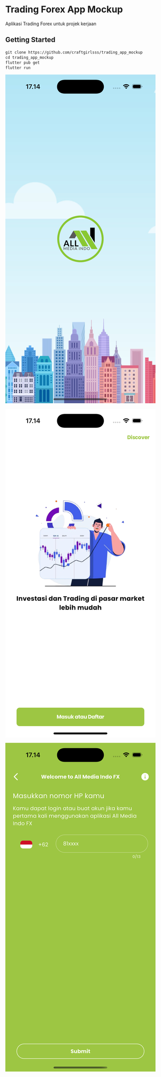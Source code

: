 # Trading Forex App Mockup

Aplikasi Trading Forex untuk projek kerjaan

## Getting Started

```
git clone https://github.com/craftgirlsss/trading_app_mockup
cd trading_app_mockup
flutter pub get
flutter run
```

![1733825723598](images/README/1733825723598.png)

![1733825737839](images/README/1733825737839.png)

![1733825747615](images/README/1733825747615.png)
